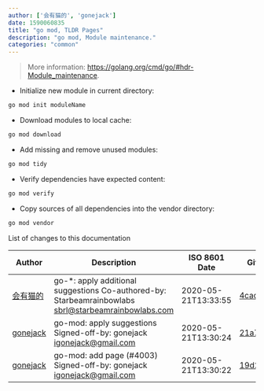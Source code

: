 ```yaml
---
author: ['会有猫的', 'gonejack']
date: 1590060835
title: "go mod, TLDR Pages"
description: "go mod, Module maintenance."
categories: "common"
---
```

> More information: <https://golang.org/cmd/go/#hdr-Module_maintenance>.

- Initialize new module in current directory:

```bash
go mod init moduleName
```

- Download modules to local cache:

```bash
go mod download
```

- Add missing and remove unused modules:

```bash
go mod tidy
```

- Verify dependencies have expected content:

```bash
go mod verify
```

- Copy sources of all dependencies into the vendor directory:

```bash
go mod vendor
```
List of changes to this documentation


Author | Description | ISO 8601 Date | GitHub link
------|-----|-----|-----
[会有猫的](mailto:igonejack@gmail.com) | go-*: apply additional suggestions Co-authored-by: Starbeamrainbowlabs <sbrl@starbeamrainbowlabs.com> | 2020-05-21T13:33:55 | [4cac843cae95](https://github.com/tldr-pages/tldr/commit/4cac843cae95c7a2aa382595fa4f0837724468bc)
[gonejack](mailto:igonejack@gmail.com) | go-mod: apply suggestions Signed-off-by: gonejack <igonejack@gmail.com> | 2020-05-21T13:30:24 | [21a74424c7cf](https://github.com/tldr-pages/tldr/commit/21a74424c7cfaa82fdc9f55a1d00f979ee5cf454)
[gonejack](mailto:igonejack@gmail.com) | go-mod: add page (#4003) Signed-off-by: gonejack <igonejack@gmail.com> | 2020-05-21T13:30:22 | [19d232cbf410](https://github.com/tldr-pages/tldr/commit/19d232cbf410c48fd3bf8123aed08a806f28f080)

